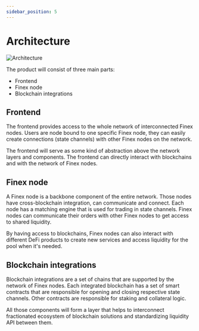 ```yaml
---
sidebar_position: 5
---
```


# Architecture

![Architecture](/img/components/architecture.png)

The product will consist of three main parts:

- Frontend
- Finex node
- Blockchain integrations

## Frontend

The frontend provides access to the whole network of interconnected Finex nodes. Users are node bound to one specific Finex node, they can easily create connections (state channels) with other Finex nodes on the network.

The frontend will serve as some kind of abstraction above the network layers and components. The frontend can directly interact with blockchains and with the network of Finex nodes.

## Finex node

A Finex node is a backbone component of the entire network. Those nodes have cross-blockchain integration, can communicate and connect. Each node has a matching engine that is used for trading in state channels. Finex nodes can communicate their orders with other Finex nodes to get access to shared liquidity.

By having access to blockchains, Finex nodes can also interact with different DeFi products to create new services and access liquidity for the pool when it's needed.

## Blockchain integrations

Blockchain integrations are a set of chains that are supported by the network of Finex nodes. Each integrated blockchain has a set of smart contracts that are responsible for opening and closing respective state channels. Other contracts are responsible for staking and collateral logic.

All those components will form a layer that helps to interconnect fractionated ecosystem of blockchain solutions and standardizing liquidity API between them.

